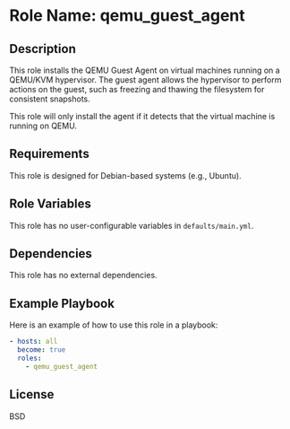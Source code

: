 # Role Name: qemu_guest_agent

## Description

This role installs the QEMU Guest Agent on virtual machines running on a QEMU/KVM hypervisor. The guest agent allows the hypervisor to perform actions on the guest, such as freezing and thawing the filesystem for consistent snapshots.

This role will only install the agent if it detects that the virtual machine is running on QEMU.

## Requirements

This role is designed for Debian-based systems (e.g., Ubuntu).

## Role Variables

This role has no user-configurable variables in `defaults/main.yml`.

## Dependencies

This role has no external dependencies.

## Example Playbook

Here is an example of how to use this role in a playbook:

```yaml
- hosts: all
  become: true
  roles:
    - qemu_guest_agent
```

## License

BSD
